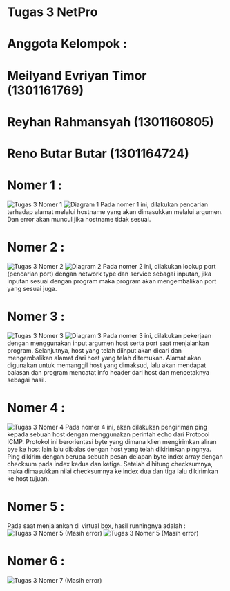 # Tugas 3 NetPro
# Anggota Kelompok : 
# Meilyand Evriyan Timor (1301161769)
# Reyhan Rahmansyah (1301160805)
# Reno Butar Butar (1301164724)

# Nomer 1 :
![Tugas 3 Nomer 1](https://user-images.githubusercontent.com/46934972/66267117-8c96c280-e857-11e9-8090-71c060d6146d.png)
![Diagram 1](https://user-images.githubusercontent.com/46934972/66267432-d3d28280-e85a-11e9-992f-a7a9a7fe41dd.png)                                    Pada nomer 1 ini, dilakukan pencarian terhadap alamat melalui hostname yang akan dimasukkan melalui argumen. Dan error akan muncul jika hostname tidak sesuai.

# Nomer 2 :
![Tugas 3 Nomer 2](https://user-images.githubusercontent.com/46934972/66267144-e13a3d80-e857-11e9-9e13-7b55ff05807d.png)
![Diagram 2](https://user-images.githubusercontent.com/46934972/66267433-d634dc80-e85a-11e9-8bd5-b2afc444109f.png)                           Pada nomer 2 ini, dilakukan lookup port (pencarian port) dengan network type dan service sebagai inputan, jika inputan sesuai dengan program maka program akan mengembalikan port yang sesuai juga.

# Nomer 3 :
![Tugas 3 Nomer 3](https://user-images.githubusercontent.com/46934972/66267158-fb741b80-e857-11e9-81d7-daee5a014aca.png)
![Diagram 3](https://user-images.githubusercontent.com/46934972/66267434-d7660980-e85a-11e9-86b5-154c70fab379.png)                    Pada nomer 3 ini, dilakukan pekerjaan dengan menggunakan input argumen host serta port saat menjalankan program. Selanjutnya, host yang telah diinput akan dicari dan mengembalikan alamat dari host yang telah ditemukan. Alamat akan digunakan untuk memanggil host yang dimaksud, lalu akan mendapat balasan dan program mencatat info header dari host dan mencetaknya sebagai hasil.

# Nomer 4 :
![Tugas 3 Nomer 4](https://user-images.githubusercontent.com/46934972/66267169-15adf980-e858-11e9-8e63-3ef671f65dfb.png)                Pada nomer 4 ini, akan dilakukan pengiriman ping kepada sebuah host dengan menggunakan perintah echo dari Protocol ICMP. Protokol ini berorientasi byte yang dimana klien mengirimkan aliran bye ke host lain lalu dibalas dengan host yang telah dikirimkan pingnya. Ping dikirim dengan berupa sebuah pesan delapan byte index array dengan checksum pada index kedua dan ketiga. Setelah dihitung checksumnya, maka dimasukkan nilai checksumnya ke index dua dan tiga lalu dikirimkan ke host tujuan. 

# Nomer 5 :
Pada saat menjalankan di virtual box, hasil runningnya adalah :
![Tugas 3 Nomer 5 (Masih error) ](https://user-images.githubusercontent.com/46934972/66267175-2c545080-e858-11e9-856e-f23ec0523e12.png)
![Tugas 3 Nomer 5 (Masih error)](https://user-images.githubusercontent.com/46934972/66267177-2f4f4100-e858-11e9-9196-148025fb11be.png)

# Nomer 6 :
![Tugas 3 Nomer 7 (Masih error) ](https://user-images.githubusercontent.com/46934972/66267183-3f672080-e858-11e9-8cfd-167020e0b380.png)



